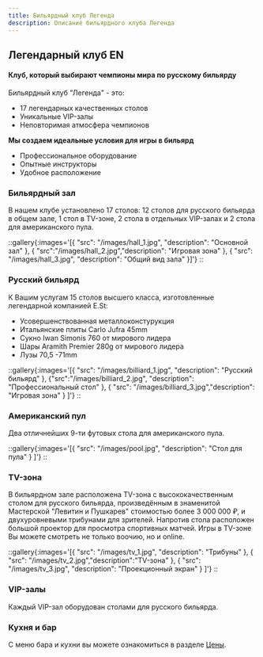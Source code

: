 ```yaml
---
title: Бильярдный клуб Легенда
description: Описание бильярдного клуба Легенда
---
```


## Легендарный клуб EN

#### Клуб, который выбирают чемпионы мира по русскому бильярду

Бильярдный клуб "Легенда" - это:

- 17 легендарных качественных столов
- Уникальные VIP-залы
- Неповторимая атмосфера чемпионов

**Мы создаем идеальные условия для игры в бильярд**

- Профессиональное оборудование
- Опытные инструкторы
- Удобное расположение

### Бильярдный зал

В нашем клубе установлено 17 столов: 12 столов для русского бильярда в общем зале, 1 стол в TV-зоне, 2 стола в отдельных VIP-залах и 2 стола для американского пула.

::gallery{:images='[{ "src": "/images/hall_1.jpg", "description": "Основной зал" }, { "src":"/images/hall_2.jpg","description": "Игровая зона" }, { "src": "/images/hall_3.jpg", "description": "Общий вид зала" }]'} 
::

### Русский бильярд

К Вашим услугам 15 столов высшего класса, изготовленные легендарной компанией E.St:

- Усовершенствованная металлоконстурукция
- Итальянские плиты Carlo Jufra 45mm
- Сукно Iwan Simonis 760 от мирового лидера
- Шары Aramith Premier 280g от мирового лидера
- Лузы 70,5 -71mm

::gallery{:images='[{ "src": "/images/billiard_1.jpg", "description": "Русский бильярд" }, {"src":"/images/billiard_2.jpg", "description": "Профессиональный стол" }, { "src": "/images/billiard_3.jpg","description": "Игровая зона" } ]'} 
::

### Американский пул

Два отличнейших 9-ти футовых стола для американского пула.

::gallery{:images='[{ "src": "/images/pool.jpg", "description": "Стол для пула" } ]'} 
::

### TV-зона

В бильярдном зале расположена TV-зона с высококачественным столом для русского бильярда, произведённым в знаменитой Мастерской "Левитин и Пушкарев" стоимостью более 3 000 000 ₽, и двухуровневыми трибунами для зрителей. Напротив стола расположен большой проектор для просмотра спортивных матчей. Игры в TV-зоне Вы можете смотреть не только воочию, но и online.

::gallery{:images='[{ "src": "/images/tv_1.jpg", "description": "Трибуны" }, { "src": "/images/tv_2.jpg","description":"TV-зона" }, { "src": "/images/tv_3.jpg", "description": "Проекционный экран" } ]'} 
::

### VIP-залы

Каждый VIP-зал оборудован столами для русского бильярда.

### Кухня и бар

С меню бара и кухни вы можете ознакомиться в разделе [Цены](price.html).
